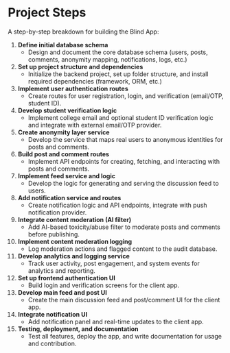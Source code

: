 # Project Steps

A step-by-step breakdown for building the Blind App:

1. **Define initial database schema**
   - Design and document the core database schema (users, posts, comments, anonymity mapping, notifications, logs, etc.)
2. **Set up project structure and dependencies**
   - Initialize the backend project, set up folder structure, and install required dependencies (framework, ORM, etc.)
3. **Implement user authentication routes**
   - Create routes for user registration, login, and verification (email/OTP, student ID).
4. **Develop student verification logic**
   - Implement college email and optional student ID verification logic and integrate with external email/OTP provider.
5. **Create anonymity layer service**
   - Develop the service that maps real users to anonymous identities for posts and comments.
6. **Build post and comment routes**
   - Implement API endpoints for creating, fetching, and interacting with posts and comments.
7. **Implement feed service and logic**
   - Develop the logic for generating and serving the discussion feed to users.
8. **Add notification service and routes**
   - Create notification logic and API endpoints, integrate with push notification provider.
9. **Integrate content moderation (AI filter)**
   - Add AI-based toxicity/abuse filter to moderate posts and comments before publishing.
10. **Implement content moderation logging**
    - Log moderation actions and flagged content to the audit database.
11. **Develop analytics and logging service**
    - Track user activity, post engagement, and system events for analytics and reporting.
12. **Set up frontend authentication UI**
    - Build login and verification screens for the client app.
13. **Develop main feed and post UI**
    - Create the main discussion feed and post/comment UI for the client app.
14. **Integrate notification UI**
    - Add notification panel and real-time updates to the client app.
15. **Testing, deployment, and documentation**
    - Test all features, deploy the app, and write documentation for usage and contribution.
